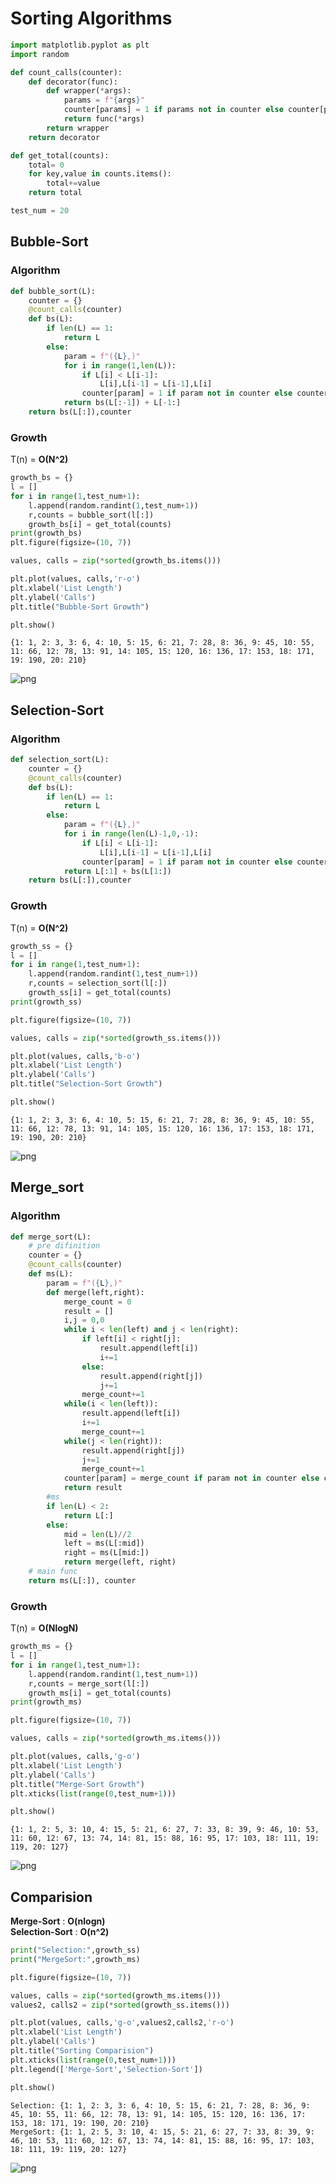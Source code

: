 
# Sorting Algorithms


```python
import matplotlib.pyplot as plt
import random
```


```python
def count_calls(counter):
    def decorator(func):
        def wrapper(*args):
            params = f"{args}"
            counter[params] = 1 if params not in counter else counter[params]+1
            return func(*args)
        return wrapper
    return decorator
```


```python
def get_total(counts):
    total= 0
    for key,value in counts.items():
        total+=value
    return total
```


```python
test_num = 20
```

## Bubble-Sort

### Algorithm


```python
def bubble_sort(L):
    counter = {}
    @count_calls(counter)
    def bs(L):
        if len(L) == 1:
            return L
        else:
            param = f"({L},)"
            for i in range(1,len(L)):
                if L[i] < L[i-1]:
                    L[i],L[i-1] = L[i-1],L[i]
                counter[param] = 1 if param not in counter else counter[param]+1
            return bs(L[:-1]) + L[-1:]
    return bs(L[:]),counter
```

### Growth

T(n) = **O(N^2)**


```python
growth_bs = {}
l = []
for i in range(1,test_num+1):
    l.append(random.randint(1,test_num+1))
    r,counts = bubble_sort(l[:])
    growth_bs[i] = get_total(counts)
print(growth_bs)
plt.figure(figsize=(10, 7))

values, calls = zip(*sorted(growth_bs.items()))

plt.plot(values, calls,'r-o')
plt.xlabel('List Length')
plt.ylabel('Calls')
plt.title("Bubble-Sort Growth")

plt.show()
```

    {1: 1, 2: 3, 3: 6, 4: 10, 5: 15, 6: 21, 7: 28, 8: 36, 9: 45, 10: 55, 11: 66, 12: 78, 13: 91, 14: 105, 15: 120, 16: 136, 17: 153, 18: 171, 19: 190, 20: 210}



![png](output_9_1.png)


## Selection-Sort

### Algorithm


```python
def selection_sort(L):
    counter = {}
    @count_calls(counter)
    def bs(L):
        if len(L) == 1:
            return L
        else:
            param = f"({L},)"
            for i in range(len(L)-1,0,-1):
                if L[i] < L[i-1]:
                    L[i],L[i-1] = L[i-1],L[i]
                counter[param] = 1 if param not in counter else counter[param]+1
            return L[:1] + bs(L[1:])
    return bs(L[:]),counter
```

### Growth

T(n) = **O(N^2)**


```python
growth_ss = {}
l = []
for i in range(1,test_num+1):
    l.append(random.randint(1,test_num+1))
    r,counts = selection_sort(l[:])
    growth_ss[i] = get_total(counts)
print(growth_ss)

plt.figure(figsize=(10, 7))

values, calls = zip(*sorted(growth_ss.items()))

plt.plot(values, calls,'b-o')
plt.xlabel('List Length')
plt.ylabel('Calls')
plt.title("Selection-Sort Growth")

plt.show()
```

    {1: 1, 2: 3, 3: 6, 4: 10, 5: 15, 6: 21, 7: 28, 8: 36, 9: 45, 10: 55, 11: 66, 12: 78, 13: 91, 14: 105, 15: 120, 16: 136, 17: 153, 18: 171, 19: 190, 20: 210}



![png](output_14_1.png)


## Merge_sort

### Algorithm


```python
def merge_sort(L):
    # pre difinition
    counter = {}
    @count_calls(counter)
    def ms(L):
        param = f"({L},)"
        def merge(left,right):
            merge_count = 0
            result = []
            i,j = 0,0
            while i < len(left) and j < len(right):
                if left[i] < right[j]:
                    result.append(left[i])
                    i+=1
                else:
                    result.append(right[j])
                    j+=1
                merge_count+=1
            while(i < len(left)):
                result.append(left[i])
                i+=1
                merge_count+=1
            while(j < len(right)):
                result.append(right[j])
                j+=1
                merge_count+=1
            counter[param] = merge_count if param not in counter else counter[param]+merge_count
            return result
        #ms
        if len(L) < 2:
            return L[:]
        else:
            mid = len(L)//2
            left = ms(L[:mid])
            right = ms(L[mid:])
            return merge(left, right)
    # main func
    return ms(L[:]), counter
```

### Growth

T(n) = **O(NlogN)**


```python
growth_ms = {}
l = []
for i in range(1,test_num+1):
    l.append(random.randint(1,test_num+1))
    r,counts = merge_sort(l[:])
    growth_ms[i] = get_total(counts)
print(growth_ms)

plt.figure(figsize=(10, 7))

values, calls = zip(*sorted(growth_ms.items()))

plt.plot(values, calls,'g-o')
plt.xlabel('List Length')
plt.ylabel('Calls')
plt.title("Merge-Sort Growth")
plt.xticks(list(range(0,test_num+1)))

plt.show()
```

    {1: 1, 2: 5, 3: 10, 4: 15, 5: 21, 6: 27, 7: 33, 8: 39, 9: 46, 10: 53, 11: 60, 12: 67, 13: 74, 14: 81, 15: 88, 16: 95, 17: 103, 18: 111, 19: 119, 20: 127}



![png](output_19_1.png)


## Comparision

**Merge-Sort** : **O(nlogn)**  
**Selection-Sort** : **O(n^2)**


```python
print("Selection:",growth_ss)
print("MergeSort:",growth_ms)

plt.figure(figsize=(10, 7))

values, calls = zip(*sorted(growth_ms.items()))
values2, calls2 = zip(*sorted(growth_ss.items()))

plt.plot(values, calls,'g-o',values2,calls2,'r-o')
plt.xlabel('List Length')
plt.ylabel('Calls')
plt.title("Sorting Comparision")
plt.xticks(list(range(0,test_num+1)))
plt.legend(['Merge-Sort','Selection-Sort'])

plt.show()
```

    Selection: {1: 1, 2: 3, 3: 6, 4: 10, 5: 15, 6: 21, 7: 28, 8: 36, 9: 45, 10: 55, 11: 66, 12: 78, 13: 91, 14: 105, 15: 120, 16: 136, 17: 153, 18: 171, 19: 190, 20: 210}
    MergeSort: {1: 1, 2: 5, 3: 10, 4: 15, 5: 21, 6: 27, 7: 33, 8: 39, 9: 46, 10: 53, 11: 60, 12: 67, 13: 74, 14: 81, 15: 88, 16: 95, 17: 103, 18: 111, 19: 119, 20: 127}



![png](output_21_1.png)


